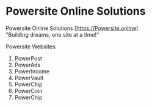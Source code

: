 # Powersite Online Solutions

Powersite Online Solutions 
[https://Powersite.online]<br>
"Building dreams, one site at a time!"


Powersite Websites:
1. PowerPost
2. PowerAds
3. PowerIncome
4. PowerVault
5. PowerChip
6. PowerCoin
7. PowerChip

